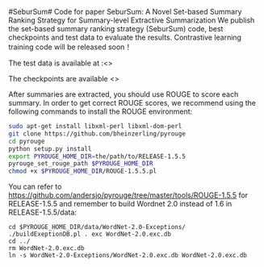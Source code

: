 #SeburSum#
Code for paper SeburSum: A Novel Set-based Summary Ranking Strategy for Summary-level Extractive Summarization
We publish the set-based summary ranking strategy (SeburSum) code, best checkpoints and test data to evaluate the results.
Contrastive learning training code will be released soon！

The test data is available at :<>

The  checkpoints are available <>



After summaries are extracted, you should use ROUGE to score each summary.  In order to get correct ROUGE scores, we recommend using the following commands to install the ROUGE environment:

```bash
sudo apt-get install libxml-perl libxml-dom-perl
git clone https://github.com/bheinzerling/pyrouge
cd pyrouge
python setup.py install
export PYROUGE_HOME_DIR=the/path/to/RELEASE-1.5.5
pyrouge_set_rouge_path $PYROUGE_HOME_DIR
chmod +x $PYROUGE_HOME_DIR/ROUGE-1.5.5.pl
```

You can refer to https://github.com/andersjo/pyrouge/tree/master/tools/ROUGE-1.5.5 for RELEASE-1.5.5 and remember to build  Wordnet 2.0 instead of 1.6 in RELEASE-1.5.5/data:

```
cd $PYROUGE_HOME_DIR/data/WordNet-2.0-Exceptions/
./buildExeptionDB.pl . exc WordNet-2.0.exc.db
cd ../
rm WordNet-2.0.exc.db
ln -s WordNet-2.0-Exceptions/WordNet-2.0.exc.db WordNet-2.0.exc.db
```

